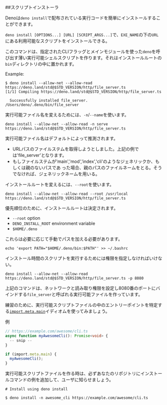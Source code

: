 <!-- ## Script installer -->
##スクリプトインストーラ
<!--
Deno provides `deno install` to easily install and distribute executable code.
-->
Denoは`deno install`で配布されている実行コードを簡単にインストールすることができます。

<!--
`deno install [OPTIONS...] [URL] [SCRIPT_ARGS...]` will install the script
available at `URL` under the name `EXE_NAME`.
-->
`deno install [OPTIONS...] [URL] [SCRIPT_ARGS...]`で、`EXE_NAME`の下の`URL`にある利用可能なスクリプトをインストールできる。

<!--
This command creates a thin, executable shell script which invokes `deno` using
the specified CLI flags and main module. It is placed in the installation root's
`bin` directory.
-->
このコマンドは、指定されたCLIフラッグとメインモジュールを使った`deno`を呼び出す薄い実行可能シェルスクリプトを作ります。それはインストールルートの`bin`ディレクトリの中に置かれます。

Example:

```shell
$ deno install --allow-net --allow-read https://deno.land/std@$STD_VERSION/http/file_server.ts
[1/1] Compiling https://deno.land/std@$STD_VERSION/http/file_server.ts

  Successfully installed file_server.
/Users/deno/.deno/bin/file_server
```
<!--
To change the executable name, use `-n`/`--name`:
-->
実行可能ファイル名を変えるためには、`-n`/`--name`を使います。

```shell
deno install --allow-net --allow-read -n serve https://deno.land/std@$STD_VERSION/http/file_server.ts
```
<!--
The executable name is inferred by default:
-->
実行可能ファイル名はデフォルトによって推測されます。

<!--
- Attempt to take the file stem of the URL path. The above example would become
  'file_server'.
- If the file stem is something generic like 'main', 'mod', 'index' or 'cli',
  and the path has no parent, take the file name of the parent path. Otherwise
  settle with the generic name.
-->
- URLパスのファイルステムを取得しようとしました。上記の例では'file_server'となります。
- もしファイルステムが'main','mod','index','cli'のようなジェネリックか、もしくは親のないパスであ った場合、親のパスのファイルネームをとる。そうでなければ、ジェネリックネームを用いる。

<!--
To change the installation root, use `--root`:
-->
インストールルートを変えるには、`--root`を使います。

```shell
deno install --allow-net --allow-read --root /usr/local https://deno.land/std@$STD_VERSION/http/file_server.ts
```

<!--
The installation root is determined, in order of precedence:
-->
優先順位のために、インストールルートは決定されます。

- `--root` option
- `DENO_INSTALL_ROOT` environment variable
- `$HOME/.deno`

<!--
These must be added to the path manually if required.
-->
これらは必要に応じて手動でパスを加える必要があります。

```shell
echo 'export PATH="$HOME/.deno/bin:$PATH"' >> ~/.bashrc
```
<!--
You must specify permissions that will be used to run the script at installation
time.
-->
インストール時間のスクリプトを実行するためには権限を指定しなければいけない。

```shell
deno install --allow-net --allow-read https://deno.land/std@$STD_VERSION/http/file_server.ts -p 8080
```
<!--
The above command creates an executable called `file_server` that runs with
network and read permissions and binds to port 8080.
-->
上記のコマンドは、ネットワークと読み取り権限を設定し8080番のポートにバインドする`file_server`と呼ばれる実行可能ファイルを作っています。

<!--
For good practice, use the [`import.meta.main`](../examples/testing_if_main.md)
idiom to specify the entry point in an executable script.
-->
練習のために、実行可能スクリプトファイルの中のエントリーポイントを特定する[`import.meta.main`](../examples/testing_if_main.md)イディオムを使ってみましょう。

<!--
Example:
-->
例

<!-- dprint-ignore -->

```ts
// https://example.com/awesome/cli.ts
async function myAwesomeCli(): Promise<void> {
  -- snip --
}

if (import.meta.main) {
  myAwesomeCli();
}
```
<!--
When you create an executable script make sure to let users know by adding an
example installation command to your repository:
-->
実行可能スクリプトファイルを作る時は、必ずあなたのリポジトリにインストールコマンドの例を追加して、ユーザに知らせましょう。

```shell
# Install using deno install

$ deno install -n awesome_cli https://example.com/awesome/cli.ts
```


